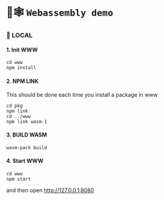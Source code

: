 # 🦀🕸️ `Webassembly demo`

### 🎁 LOCAL

#### 1. Init WWW
```
cd www
npm install
```

#### 2. NPM LINK

This should be done each time you install a package in www
```
cd pkg
npm link
cd ../www
npm link wasm-1
```

#### 3. BUILD WASM
```
wasm-pack build
```

#### 4. Start WWW
```
cd www
npm start
```

and then open http://127.0.0.1:8080

